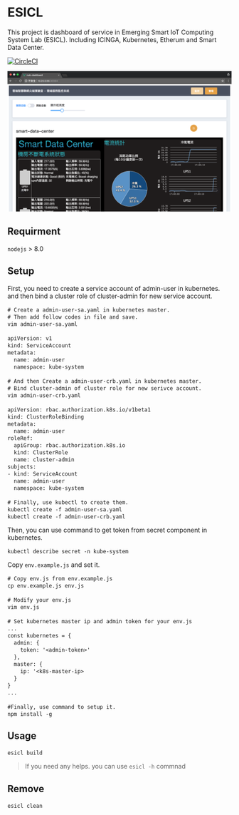 # ESICL

This project is dashboard of service in Emerging Smart IoT Computing System Lab (ESICL). Including ICINGA, Kubernetes, Etherum and Smart Data Center.

[![CircleCI](https://circleci.com/gh/Ci-Jie/esicl-cli/tree/master.svg?style=svg)](https://circleci.com/gh/Ci-Jie/esicl-cli/tree/master)

![GITHUB](./images/snapshot.png "snapshot")

## Requirment

`nodejs` > 8.0 

## Setup

First, you need to create a service account of admin-user in kubernetes. and then bind a cluster role of cluster-admin for new service account.

```
# Create a admin-user-sa.yaml in kubernetes master. 
# Then add follow codes in file and save.
vim admin-user-sa.yaml

apiVersion: v1
kind: ServiceAccount
metadata:
  name: admin-user
  namespace: kube-system
  
# And then Create a admin-user-crb.yaml in kubernetes master.
# Bind cluster-admin of cluster role for new serivce account.
vim admin-user-crb.yaml

apiVersion: rbac.authorization.k8s.io/v1beta1
kind: ClusterRoleBinding
metadata:
  name: admin-user
roleRef:
  apiGroup: rbac.authorization.k8s.io
  kind: ClusterRole
  name: cluster-admin
subjects:
- kind: ServiceAccount
  name: admin-user
  namespace: kube-system
  
# Finally, use kubectl to create them.
kubectl create -f admin-user-sa.yaml
kubectl create -f admin-user-crb.yaml
```

Then, you can use command to get token from secret component in kubernetes.

```
kubectl describe secret -n kube-system
```

Copy `env.example.js` and set it.

```
# Copy env.js from env.example.js
cp env.example.js env.js

# Modify your env.js
vim env.js

# Set kubernetes master ip and admin token for your env.js
...
const kubernetes = {
  admin: {
    token: '<admin-token>'
  },
  master: {
    ip: '<k8s-master-ip>
  }
}
...

#Finally, use command to setup it.
npm install -g
```

## Usage

```
esicl build
```

> If you need any helps. you can use `esicl -h` commnad

## Remove

```
esicl clean
```





